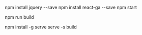 npm install jquery --save
npm install react-ga --save
npm start


npm run build

npm install -g serve
serve -s build